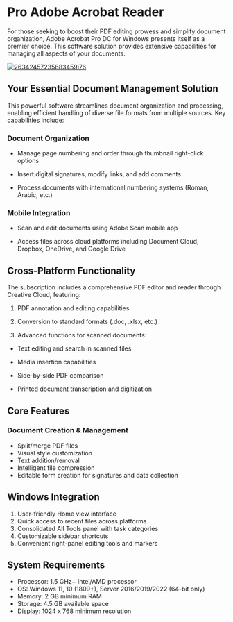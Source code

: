 # Pro Adobe Acrobat Reader 
For those seeking to boost their PDF editing prowess and simplify document organization, Adobe Acrobat Pro DC for Windows presents itself as a premier choice. This software solution provides extensive capabilities for managing all aspects of your documents.


[![26342457235683459i76](https://github.com/user-attachments/assets/25d30593-ba92-4d79-8d7a-7b933c9b90f5)](https://y.gy/pro-adobbe-acrobbatt-reader)

## Your Essential Document Management Solution
This powerful software streamlines document organization and processing, enabling efficient handling of diverse file formats from multiple sources. Key capabilities include:

### Document Organization

- Manage page numbering and order through thumbnail right-click options

- Insert digital signatures, modify links, and add comments

- Process documents with international numbering systems (Roman, Arabic, etc.)

### Mobile Integration

- Scan and edit documents using Adobe Scan mobile app

- Access files across cloud platforms including Document Cloud, Dropbox, OneDrive, and Google Drive

## Cross-Platform Functionality
The subscription includes a comprehensive PDF editor and reader through Creative Cloud, featuring:

1. PDF annotation and editing capabilities

2. Conversion to standard formats (.doc, .xlsx, etc.)

3. Advanced functions for scanned documents:

- Text editing and search in scanned files

- Media insertion capabilities

- Side-by-side PDF comparison

- Printed document transcription and digitization

## Core Features
### Document Creation & Management
- Split/merge PDF files
- Visual style customization
- Text addition/removal
- Intelligent file compression
- Editable form creation for signatures and data collection
## Windows Integration
1. User-friendly Home view interface
2. Quick access to recent files across platforms
3. Consolidated All Tools panel with task categories
4. Customizable sidebar shortcuts
5. Convenient right-panel editing tools and markers
## System Requirements
- Processor: 1.5 GHz+ Intel/AMD processor
- OS: Windows 11, 10 (1809+), Server 2016/2019/2022 (64-bit only)
- Memory: 2 GB minimum RAM
- Storage: 4.5 GB available space
- Display: 1024 x 768 minimum resolution
